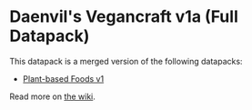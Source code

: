 # Daenvil's Vegancraft v1a (Full Datapack)

This datapack is a merged version of the following datapacks:

- [Plant-based Foods v1](https://www.planetminecraft.com/data-pack/plant-based-foods/)

Read more on [the wiki](https://github.com/daenvil/vegancraft/tree/1.16.2%2B/docs).